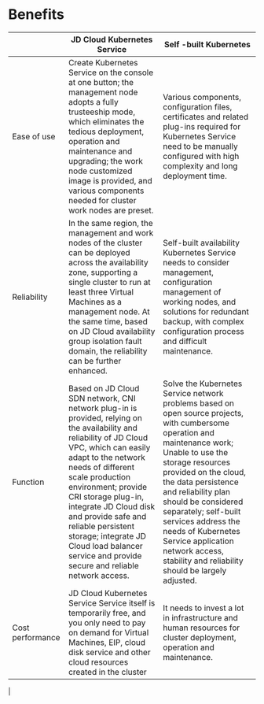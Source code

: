 

# Benefits

| | JD Cloud Kubernetes Service | Self -built Kubernetes |
| --- | --- | --- |
| Ease of use | Create Kubernetes Service on the console at one button; the management node adopts a fully trusteeship mode, which eliminates the tedious deployment, operation and maintenance and upgrading; the work node customized image is provided, and various components needed for cluster work nodes are preset.   | Various components, configuration files, certificates and related plug-ins required for Kubernetes Service need to be manually configured with high complexity and long deployment time. |
| Reliability | In the same region, the management and work nodes of the cluster can be deployed across the availability zone, supporting a single cluster to run at least three Virtual Machines as a management node. At the same time, based on JD Cloud availability group isolation fault domain, the reliability can be further enhanced.  | Self-built availability Kubernetes Service needs to consider management, configuration management of working nodes, and solutions for redundant backup, with complex configuration process and difficult maintenance.   |
| Function | Based on JD Cloud SDN network, CNI network plug-in is provided, relying on the availability and reliability of JD Cloud VPC, which can easily adapt to the network needs of different scale production environment; provide CRI storage plug-in, integrate JD Cloud disk and provide safe and reliable persistent storage; integrate JD Cloud load balancer service and provide secure and reliable network access.  |Solve the Kubernetes Service network problems based on open source projects, with cumbersome operation and maintenance work; Unable to use the storage resources provided on the cloud, the data persistence and reliability plan should be considered separately; self-built services address the needs of Kubernetes Service application network access, stability and reliability should be largely adjusted. |
| Cost performance | JD Cloud Kubernetes Service Service itself is temporarily free, and you only need to pay on demand for Virtual Machines, EIP, cloud disk service and other cloud resources created in the cluster | It needs to invest a lot in infrastructure and human resources for cluster deployment, operation and maintenance.
  |
